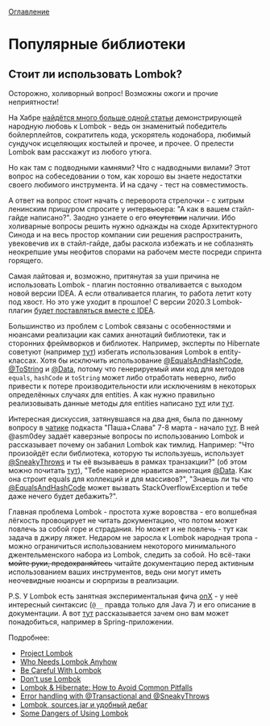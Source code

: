 [Оглавление](../README.md)

# Популярные библиотеки

## Стоит ли использовать Lombok?

Осторожно, холиворный вопрос! Возможны ожоги и прочие неприятности!

На Хабре [найдётся много больше одной статьи](https://habr.com/ru/search/?q=Lombok#h) демонстрирующей народную любовь к Lombok - ведь он знаменитый победитель бойлерплейтов, сократитель кода, ускорятель кодонабора, любимый сундучок исцеляющих костылей и прочее, и прочее. О прелести Lombok вам расскажут из любого утюга.

Но как там с подводными камнями? Что с надводными вилами? Этот вопрос на собеседовании о том, как хорошо вы знаете недостатки своего любимого инструмента. И на сдачу - тест на совместимость.

А ответ на вопрос стоит начать с переворота стрелочки - с хитрым ленинским прищуром спросите у интервьюера: "А как в вашем стайл-гайде написано?". Заодно узнаете о его ~~отсутствии~~ наличии. Ибо холиварные вопросы решить нужно однажды на сходе Архитектурного Синода и на весь простор компании сии решения распространить, увековечив их в стайл-гайде, дабы раскола избежать и не соблазнять неокрепшие умы неофитов спорами на рабочем месте посреди спринта горящего.

Самая лайтовая и, возможно, притянутая за уши причина не использовать Lombok - плагин постоянно отваливается с выходом новой версии IDEA. А если отваливается плагин, то работа летит коту под хвост. Но это уже уходит в прошлое! С версии 2020.3 Lombok-плагин [будет поставляться вместе с IDEA](https://blog.jetbrains.com/idea/2020/10/intellij-idea-2020-3-eap5/).

Большинство из проблем с Lombok связаны с особенностями и нюансами реализации как самих аннотаций библиотеки, так и сторонних фреймворков и библиотек. Например, эксперты по Hibernate советуют (например [тут](https://thorben-janssen.com/lombok-hibernate-how-to-avoid-common-pitfalls/)) избегать использования Lombok в entity-классах. Хотя бы исключить использование [@EqualsAndHashCode](https://projectlombok.org/features/EqualsAndHashCode), [@ToString](https://projectlombok.org/features/ToString) и [@Data](https://projectlombok.org/features/Data), потому что генерируемый ими код для методов `equals`, `hashCode` и `toString` может либо отработать неверно, либо привести к потере производительности или исключениям в некоторых определённых случаях для entities. А как нужно правильно реализовывать данные методы для entities написано [тут](https://vladmihalcea.com/the-best-way-to-implement-equals-hashcode-and-tostring-with-jpa-and-hibernate/) или [тут](https://thorben-janssen.com/ultimate-guide-to-implementing-equals-and-hashcode-with-hibernate/).

Интересная дискуссия, затянувшаяся на два дня, была по данному вопросу в [чатике](https://t.me/pspodcast_group) подкаста "Паша+Слава" 7-8 марта - начало [тут](https://t.me/pspodcast_group/10280). В ней @asm0dey задаёт каверзные вопросы по использованию Lombok и рассказывает почему он забанил Lombok как тимлид. Например: "Что произойдёт если библиотека, которую ты используешь, использует [@SneakyThrows](https://projectlombok.org/features/SneakyThrows) и ты её вызываешь в рамках транзакции?" (об этом можно почитать [тут](https://blog.pchudzik.com/201911/transactional-errors/)), "Тебе наверное нравится аннотация [@Data](https://projectlombok.org/features/Data). Как она строит equals для коллекций и для массивов?", "Знаешь ли ты что [@EqualsAndHashCode](https://projectlombok.org/features/EqualsAndHashCode) может вызвать StackOverflowException и тебе даже нечего будет дебажить?".

Главная проблема Lombok - простота хуже воровства - его волшебная лёгкость провоцирует не читать документацию, что потом может повлечь за собой горе и страдания. Но может и не повлечь - тут как задача в джиру ляжет. Недаром не заросла к Lombok народная тропа - можно ограничиться использованием некоторого минимального джентельменского набора из Lombok, следить за собой. Но всё-таки ~~мойте руки, предохраняйтесь~~ читайте документацию перед активным использованием ваших инструментов, ведь они могут иметь неочевидные нюансы и сюрпризы в реализации.

P.S. У Lombok есть занятная экспериментальная фича [onX](https://projectlombok.org/features/experimental/onX) - у неё интересный синтаксис (`@__` правда только для Java 7) и его описание в документации. А вот [тут](https://www.baeldung.com/spring-injection-lombok) рассказывается зачем оно вам может понадобиться, например в Spring-приложении.

Подробнее:
- [Project Lombok](https://projectlombok.org/)
- [Who Needs Lombok Anyhow](http://gregorriegler.com/2019/08/10/who-needs-lombok-anyhow.html)
- [Be Careful With Lombok](https://levelup.gitconnected.com/be-careful-with-lombok-2e2edfc01110)
- [Don’t use Lombok](https://medium.com/@vgonzalo/dont-use-lombok-672418daa819)
- [Lombok & Hibernate: How to Avoid Common Pitfalls](https://thorben-janssen.com/lombok-hibernate-how-to-avoid-common-pitfalls/)
- [Error handling with @Transactional and @SneakyThrows](https://blog.pchudzik.com/201911/transactional-errors/)
- [Lombok, sources.jar и удобный дебаг](https://habr.com/ru/company/sberbank/blog/438548/)
- [Some Dangers of Using Lombok](https://medium.com/@gabor.liptak/some-dangers-of-using-lombok-d759fc8f701f)